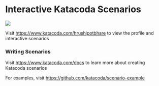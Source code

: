 # Interactive Katacoda Scenarios

[![](http://shields.katacoda.com/katacoda/hrushipotbhare/count.svg)](https://www.katacoda.com/hrushipotbhare "Get your profile on Katacoda.com")

Visit https://www.katacoda.com/hrushipotbhare to view the profile and interactive scenarios

### Writing Scenarios
Visit https://www.katacoda.com/docs to learn more about creating Katacoda scenarios

For examples, visit https://github.com/katacoda/scenario-example
